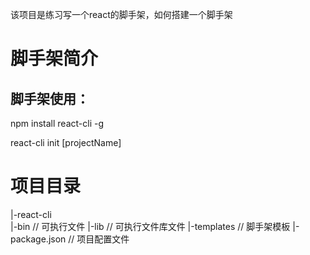 该项目是练习写一个react的脚手架，如何搭建一个脚手架


# 脚手架简介

## 脚手架使用：

npm install react-cli -g

react-cli init [projectName]

# 项目目录

|-react-cli                                                                                                                               
  |-bin                   // 可执行文件                                                                                                       |-lib                   // 可执行文件库文件
  |-templates             // 脚手架模板
  |-package.json          // 项目配置文件


